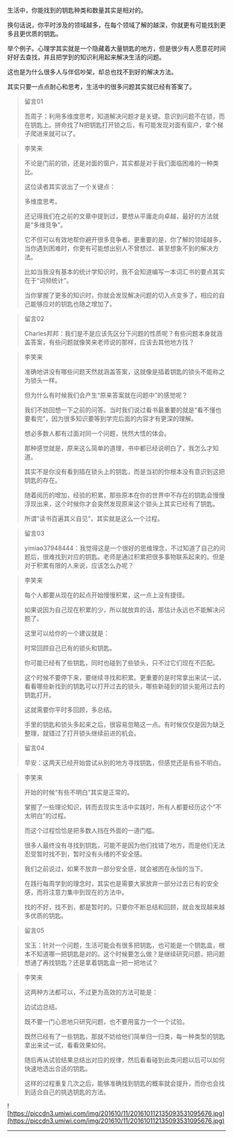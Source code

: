 生活中，你能找到的钥匙种类和数量其实是相对的。

换句话说，你平时涉及的领域越多，在每个领域了解的越深，你就更有可能找到更多且更优质的钥匙。

举个例子。心理学其实就是一个隐藏着大量钥匙的地方，但是很少有人愿意花时间好好去查找，并且把学到的知识利用起来解决生活的问题。

这也是为什么很多人与伴侣吵架，却总也找不到好的解决方法。

其实只要一点点耐心和思考，生活中的很多问题其实就已经有答案了。

> 留言01
> 
> 吾周子：利用多维度思考，知道解决问题才是关键。意识到问题不在锁，而在钥匙上。拼命找了N把钥匙打开锁之后，有可能发现对面有窗户，拿个梯子爬进来就可以了。

> 李笑来
> 
> 不论是门前的锁，还是对面的窗户，其实都是对于我们面临困难的一种类比。
> 
> 这位读者其实说出了一个关键点：
> 
> 多维度思考。
> 
> 还记得我们在之前的文章中提到过，要想从平庸走向卓越，最好的方法就是“多维竞争”。
> 
> 它不但可以有效地帮你避开很多竞争者。更重要的是，你了解的领域越多，当你遇到困难时，你更有可能想出别人不曾想过、甚至想象不到的解决方法。
> 
> 比如当我没有基本的统计学知识时，我不会知道编写一本词汇书的要点其实在于“词频统计”。
> 
> 当你掌握了更多的知识时，你就会发现解决问题的切入点变多了，相应的自己能够应对的钥匙也随之增加了。

> 留言02
> 
> Charles邦邦：我们是不是应该先区分下问题的性质呢？有些问题本身就涵盖答案，有些问题就像笑来老师说的那样，应该去其他地方找？

> 李笑来
> 
> 准确地讲没有哪些问题天然就涵盖答案，这就像是插着钥匙的锁头不能称之为锁头一样。
> 
> 但为什么有时候我们会产生“原来答案就在问题中”的感觉呢？
> 
> 我们不妨回想一下之前的问答。当时我们说过看书最重要的就是“看不懂也要看完”，因为很多知识要等到学完后面的内容才有更深的理解。
> 
> 想必多数人都有过面对同一个问题，恍然大悟的体会。
> 
> 那种感觉就是，原来这么简单的道理，书中都已经说明白了，我怎么才知道。
> 
> 其实不是你没有看到插在锁头上的钥匙，而是当初的你根本没有意识到这把钥匙的存在。
> 
> 随着阅历的增加，经验的积累，那些原本在你的世界中不存在的钥匙会慢慢浮现出来，这个时候你才会突然发现原来这个锁头上其实已经有了钥匙。
> 
> 所谓“读书百遍其义自见”，其实就是这么一个过程。

> 留言03
> 
> yimiao37948444：我觉得这是一个很好的思维理念，不过知道了自己的问题后，很难找到对应的钥匙。老师是通过积累把很多事物联系起来的。但是对于积累有限的人来说，应该怎么办呢？

> 李笑来
> 
> 每个人都要从现在的起点开始慢慢积累，这一点上没有捷径。
> 
> 如果说因为自己现在积累的少，所以就放弃的话，那估计永远也不能解决问题了。
> 
> 这里可以给你的一个建议就是：
> 
> 时常回顾自己已有的锁头和钥匙。
> 
> 你可能已经有了些钥匙，同时也碰到了些锁头，只不过它们现在不匹配。
> 
> 这个时候不要停下来，要继续寻找和积累。更重要的是时常拿出来试一试，看看哪些新找到的钥匙可以打开过去的锁头，哪些新碰到的锁头能用过去的钥匙打开。
> 
> 这就需要你平时多回顾，多总结。
> 
> 手里的钥匙和锁头多起来之后，很容易忽略这一点。有时候仅仅是因为缺乏整理，就错过了打开锁头继续前进的机会。

> 留言04
> 
> 早安：这两天已经开始尝试从别的地方寻找钥匙，但感觉还是有些不明白。

> 李笑来
> 
> 开始的时候“有些不明白”其实是正常的。
> 
> 掌握了一些理论知识，转而去现实生活中实践时，所有人都要经历这个“不太明白”的过程。
> 
> 而这个过程恰恰是把多数人挡在外面的一道门槛。
> 
> 很多人最终没有寻找到钥匙，可能不是因为他们找错了地方，而是他们无法忍受暂时找不到，暂时没有头绪的不安全感。
> 
> 我们之前说过，如果不放弃一部分安全感，就会被困在永恒的当下。
> 
> 在践行每周学到的理念时，其实也是需要大家放弃一部分过去已有的安全感，而将注意力集中到现在的方法中。
> 
> 找的不好，找不到，都是暂时的。只要你不断总结和回顾，就会发现越来越多优质的钥匙。

> 留言05
> 
> 宝玉：针对一个问题，生活可能会有很多把钥匙，也可能是一个钥匙盒，根本不知道哪一把钥匙是对的。这个时候要怎么做？是继续研究问题，把问题想通了再找钥匙？还是拿着钥匙盒一把一把地试？

> 李笑来
> 
> 这两种方法都可以，不过更为高效的方法可能是：
> 
> 边试边总结。
> 
> 既不要一门心思地只研究问题，也不要用蛮力一个一个试验。
> 
> 
> 
> 既然已经有了一些钥匙，那就不妨给他们简单归一归类，每一种类型的钥匙拿出来试一试，看看效果如何。
> 
> 随后再从试验结果总结出对应的规律，然后看看碰到此类问题以后可以如何快速地选出合适的钥匙。
> 
> 这样的过程重复几次之后，能够准确找到钥匙的概率就会提升，而你也会找到适合自己的挑选钥匙的方法。

![https://piccdn3.umiwi.com/img/201610/11/201610112135093531095676.jpg](https://piccdn3.umiwi.com/img/201610/11/201610112135093531095676.jpg)

---

